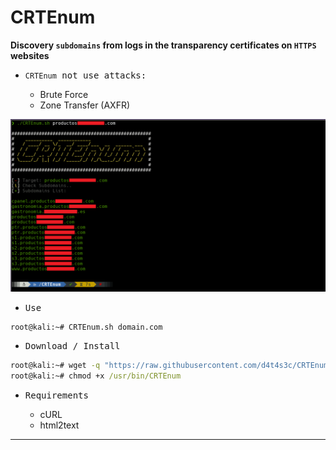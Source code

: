# CRTEnum

**Discovery `subdomains` from logs in the transparency certificates on `HTTPS` websites**
  
- <kbd>`CRTEnum` not use attacks:</kbd>

   * Brute Force
   * Zone Transfer (AXFR)

![](/screenshot.png)

- <kbd>Use</kbd>

```cmd
root@kali:~# CRTEnum.sh domain.com
```

- <kbd>Download / Install</kbd>

```cmd
root@kali:~# wget -q "https://raw.githubusercontent.com/d4t4s3c/CRTEnum/main/CRTEnum.sh" -O /usr/bin/CRTEnum
root@kali:~# chmod +x /usr/bin/CRTEnum
```

- <kbd>Requirements</kbd>

  * cURL
  * html2text

---
